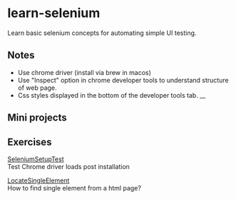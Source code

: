 # learn-selenium

Learn basic selenium concepts for automating simple UI testing.

## Notes
* Use chrome driver (install via brew in macos)
* Use "Inspect" option in chrome developer tools to understand structure of web page.
* Css styles displayed in the bottom of the developer tools tab.
__
## Mini projects


## Exercises

[SeleniumSetupTest](learn-selenium/src/test/java/com/learn/selenium/SeleniumSetupTest.java) <br/>
Test Chrome driver loads post installation
<br/>

[LocateSingleElement](learn-selenium/src/test/java/com/learn/selenium/LocateOneElementTest.java) <br/>
How to find single element from a html page?

